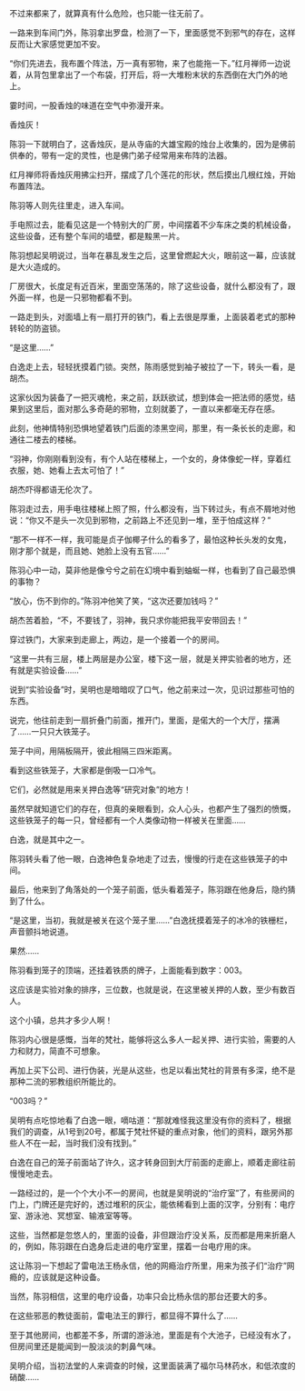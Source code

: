 不过来都来了，就算真有什么危险，也只能一往无前了。

一路来到车间门外，陈羽拿出罗盘，检测了一下，里面感觉不到邪气的存在，这样反而让大家感觉更加不安。

“你们先进去，我布置个阵法，万一真有邪物，来了也能拖一下。”红月禅师一边说着，从背包里拿出了一个布袋，打开后，将一大堆粉末状的东西倒在大门外的地上。

霎时间，一股香烛的味道在空气中弥漫开来。

香烛灰！

陈羽一下就明白了，这香烛灰，是从寺庙的大雄宝殿的烛台上收集的，因为是佛前供奉的，带有一定的灵性，也是佛门弟子经常用来布阵的法器。

红月禅师将香烛灰用拂尘扫开，摆成了几个莲花的形状，然后摸出几根红烛，开始布置阵法。

陈羽等人则先往里走，进入车间。

手电照过去，能看见这是一个特别大的厂房，中间摆着不少车床之类的机械设备，这些设备，还有整个车间的墙壁，都是黢黑一片。

陈羽想起吴明说过，当年在暴乱发生之后，这里曾燃起大火，眼前这一幕，应该就是大火造成的。

厂房很大，长度足有近百米，里面空荡荡的，除了这些设备，就什么都没有了，跟外面一样，也是一只邪物都看不到。

一路走到头，对面墙上有一扇打开的铁门，看上去很是厚重，上面装着老式的那种转轮的防盗锁。

“是这里……”

白逸走上去，轻轻抚摸着门锁。突然，陈雨感觉到袖子被拉了一下，转头一看，是胡杰。

这家伙因为装备了一把灭魂枪，来之前，跃跃欲试，想到体会一把法师的感觉，结果到这里后，面对那么多奇葩的邪物，立刻就萎了，一直以来都毫无存在感。

此刻，他神情特别恐惧地望着铁门后面的漆黑空间，那里，有一条长长的走廊，和通往二楼去的楼梯。

“羽神，你刚刚看到没有，有个人站在楼梯上，一个女的，身体像蛇一样，穿着红衣服，她、她看上去太可怕了！”

胡杰吓得都语无伦次了。

陈羽走过去，用手电往楼梯上照了照，什么都没有，当下转过头，有点不屑地对他说：“你又不是头一次见到邪物，之前路上不还见到一堆，至于怕成这样？”

“那不一样不一样，我可能是贞子伽椰子什么的看多了，最怕这种长头发的女鬼，刚才那个就是，而且她、她脸上没有五官……”

陈羽心中一动，莫非他是像兮兮之前在幻境中看到蚰蜒一样，也看到了自己最恐惧的事物？

“放心，伤不到你的。”陈羽冲他笑了笑，“这次还要加钱吗？”

胡杰苦着脸，“不，不要钱了，羽神，我只求你能把我平安带回去！”

穿过铁门，大家来到走廊上，两边，是一个接着一个的房间。

“这里一共有三层，楼上两层是办公室，楼下这一层，就是关押实验者的地方，还有就是实验设备……”

说到“实验设备”时，吴明也是暗暗叹了口气，他之前来过一次，见识过那些可怕的东西。

说完，他往前走到一扇折叠门前面，推开门，里面，是偌大的一个大厅，摆满了……一只只大铁笼子。

笼子中间，用隔板隔开，彼此相隔三四米距离。

看到这些铁笼子，大家都是倒吸一口冷气。

它们，必然就是用来关押白逸等“研究对象”的地方！

虽然早就知道它们的存在，但真的亲眼看到，众人心头，也都产生了强烈的愤慨，这些铁笼子的每一只，曾经都有一个人类像动物一样被关在里面……

白逸，就是其中之一。

陈羽转头看了他一眼，白逸神色复杂地走了过去，慢慢的行走在这些铁笼子的中间。

最后，他来到了角落处的一个笼子前面，低头看着笼子，陈羽跟在他身后，隐约猜到了什么。

“是这里，当初，我就是被关在这个笼子里……”白逸抚摸着笼子的冰冷的铁栅栏，声音颤抖地说道。

果然……

陈羽看到笼子的顶端，还挂着铁质的牌子，上面能看到数字：003。

这应该是实验对象的排序，三位数，也就是说，在这里被关押的人数，至少有数百人。

这个小镇，总共才多少人啊！

陈羽内心很是感慨，当年的梵社，能够将这么多人一起关押、进行实验，需要的人力和财力，简直不可想象。

再加上买下公司、进行伪装，光是从这些，也足以看出梵社的背景有多深，绝不是那种二流的邪教组织所能比的。

“003吗？”

吴明有点吃惊地看了白逸一眼，嘀咕道：“那就难怪我这里没有你的资料了，根据我们的调查，从1号到20号，都属于梵社怀疑的重点对象，他们的资料，跟另外那些人不在一起，当时我们没有找到。”

白逸在自己的笼子前面站了许久，这才转身回到大厅前面的走廊上，顺着走廊往前慢慢地走去。

一路经过的，是一个个大小不一的房间，也就是吴明说的“治疗室”了，有些房间的门上，门牌还是完好的，透过堆积的灰尘，能依稀看到上面的汉字，分别有：电疗室、游泳池、冥想室、输液室等等。

这些，当然都是忽悠人的，里面的设备，非但跟治疗没关系，反而都是用来折磨人的，例如，陈羽跟在白逸身后走进的电疗室里，摆着一台电疗用的床。

这让陈羽一下想起了雷电法王杨永信，他的网瘾治疗所里，用来为孩子们“治疗”网瘾的，应该就是这种设备。

当然，陈羽相信，这里的电疗设备，功率只会比杨永信的那台还要大的多。

在这些邪恶的教徒面前，雷电法王的罪行，都显得不算什么了……

至于其他房间，也都差不多，所谓的游泳池，里面是有个大池子，已经没有水了，但房间里还是能闻到一股淡淡的刺鼻气味。

吴明介绍，当初法堂的人来调查的时候，这里面装满了福尔马林药水，和低浓度的硝酸……
